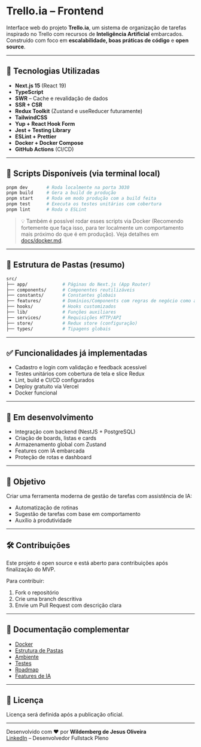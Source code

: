 # Trello.ia – Frontend

Interface web do projeto **Trello.ia**, um sistema de organização de tarefas inspirado no Trello com recursos de **Inteligência Artificial** embarcados. Construído com foco em **escalabilidade, boas práticas de código** e **open source**.

---

## 🚀 Tecnologias Utilizadas

- **Next.js 15** (React 19)
- **TypeScript**
- **SWR** – Cache e revalidação de dados
- **SSR + CSR**
- **Redux Toolkit** (Zustand e useReducer futuramente)
- **TailwindCSS**
- **Yup + React Hook Form**
- **Jest + Testing Library**
- **ESLint + Prettier**
- **Docker + Docker Compose**
- **GitHub Actions** (CI/CD)

---

## 📅 Scripts Disponíveis (via terminal local)

```bash
pnpm dev       # Roda localmente na porta 3030
pnpm build     # Gera a build de produção
pnpm start     # Roda em modo produção com a build feita
pnpm test      # Executa os testes unitários com cobertura
pnpm lint      # Roda o ESLint
```

> 💡 Também é possível rodar esses scripts via Docker (Recomendo fortemente que faça isso, para ter localmente um comportamento mais próximo do que é em produção). Veja detalhes em [docs/docker.md](./docs/docker.md).

---

## 📁 Estrutura de Pastas (resumo)

```bash
src/
├── app/             # Páginas do Next.js (App Router)
├── components/      # Componentes reutilizáveis
├── constants/       # Constantes globais
├── features/        # Domínios/Components com regras de negócio como auth, boards...
├── hooks/           # Hooks customizados
├── lib/             # Funções auxiliares
├── services/        # Requisições HTTP/API
├── store/           # Redux store (configuração)
├── types/           # Tipagens globais
```

---

## ✅ Funcionalidades já implementadas

- Cadastro e login com validação e feedback acessível
- Testes unitários com cobertura de tela e slice Redux
- Lint, build e CI/CD configurados
- Deploy gratuito via Vercel
- Docker funcional

---

## 🔁 Em desenvolvimento

- Integração com backend (NestJS + PostgreSQL)
- Criação de boards, listas e cards
- Armazenamento global com Zustand
- Features com IA embarcada
- Proteção de rotas e dashboard

---

## 🧠 Objetivo

Criar uma ferramenta moderna de gestão de tarefas com assistência de IA:

- Automatização de rotinas
- Sugestão de tarefas com base em comportamento
- Auxílio à produtividade

---

## 🛠️ Contribuições

Este projeto é open source e está aberto para contribuições após finalização do MVP.

Para contribuir:

1. Fork o repositório
2. Crie uma branch descritiva
3. Envie um Pull Request com descrição clara

---

## 📒 Documentação complementar

- [Docker](./docs/docker.md)
- [Estrutura de Pastas](./docs/structure.md)
- [Ambiente](./docs/environment.md)
- [Testes](./docs/testing.md)
- [Roadmap](./docs/roadmap.md)
- [Features de IA](./docs/ai-features.md)

---

## 📄 Licença

Licença será definida após a publicação oficial.

---

Desenvolvido com ❤️ por **Wildemberg de Jesus Oliveira**  
[LinkedIn](https://www.linkedin.com/in/wildemberg-de-jesus-oliveira/) – Desenvolvedor Fullstack Pleno
